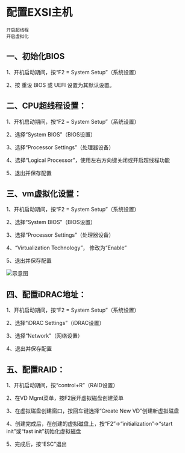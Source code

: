 # 配置EXSI主机

```
开启超线程
开启虚拟化
```

## 一、初始化BIOS

1、开机启动期间，按“F2 = System Setup”（系统设置）

2、按 <Alt><F> 重设 BIOS 或 UEFI 设置为其默认设置。



## 二、CPU超线程设置：

1、开机启动期间，按“F2 = System Setup”（系统设置）

2、选择“System BIOS”（BIOS设置）

3、选择“Processor Settings”（处理器设备）

4、选择“Logical Processor”，使用左右方向键关闭或开启超线程功能

5、退出并保存配置



## 三、vm虚拟化设置：

1、开机启动期间，按“F2 = System Setup”（系统设置）

2、选择“System BIOS”（BIOS设置）

3、选择“Processor Settings”（处理器设备）

4、“Virtualization Technology”， 修改为“Enable”

5、退出并保存配置

![示意图](https://s3.51cto.com/wyfs02/M02/72/BF/wKioL1Xs6c3jd2avABJGNFg_ick471.jpg)


## 四、配置iDRAC地址：

1、开机启动期间，按“F2 = System Setup”（系统设置）

2、选择“iDRAC Settings”（iDRAC设置）

3、选择“Network”（网络设置）

4、退出并保存配置



## 五、配置RAID：

1、开机启动期间，按“control+R”（RAID设置）

2、在VD Mgmt菜单，按F2展开虚拟磁盘创建菜单

3、在虚拟磁盘创建窗口，按回车键选择“Create New VD”创建新虚拟磁盘

4、创建完成后，在创建的虚拟磁盘上，按“F2”→“initialization”→“start init”或“fast init”初始化虚拟磁盘

5、完成后，按“ESC”退出

